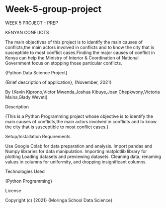 # Week-5-group-project
WEEK 5 PROJECT - PREP 

KENYAN CONFLICTS 

The main objectives of this project is to identify the main causes of conflicts,the main actors involved in conflicts and to know the city that is susceptible to most conflict cases.Finding the major causes of conflict in Kenya can help the Ministry of Interior & Coordination of National Government focus on stopping those particular conflicts.


{Python Data Science Project}


{Brief description of application}, {November, 2021} 


By {Kevin Kiprono,Victor Mwenda,Joshua Kibuye,Joan Chepkwony,Victoria Maina,Glady Weveti}


Description

{This is a Python Programming project whose objective is to identify the main causes of conflicts,the main actors involved in conflicts and to know the city that is susceptible to most conflict cases.}

 
Setup/Installation Requirements

Use Google Colab  for data preparation and analysis.
Import pandas and Numpy libraries for data manipulation.
Importing matplotlib library for plotting
Loading datasets and previewing datasets.
Cleaning data; renaming values in columns for uniformity, and dropping insignificant columns.

 
Technologies Used

{Python Programming}


 
License

 Copyright (c) {2021} {Moringa School Data Science}
